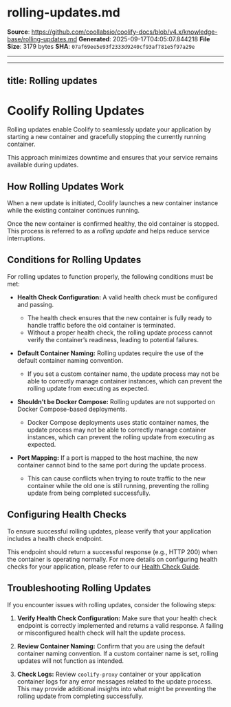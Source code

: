 # rolling-updates.md

**Source**: https://github.com/coollabsio/coolify-docs/blob/v4.x/knowledge-base/rolling-updates.md
**Generated**: 2025-09-17T04:05:07.844218
**File Size**: 3179 bytes
**SHA**: `07af69ee5e93f2333d9240cf93af781e5f97a29e`

---

---
title: Rolling updates
---

# Coolify Rolling Updates
Rolling updates enable Coolify to seamlessly update your application by starting a new container and gracefully stopping the currently running container. 

This approach minimizes downtime and ensures that your service remains available during updates.


## How Rolling Updates Work
When a new update is initiated, Coolify launches a new container instance while the existing container continues running. 

Once the new container is confirmed healthy, the old container is stopped. This process is referred to as a *rolling update* and helps reduce service interruptions.


## Conditions for Rolling Updates
For rolling updates to function properly, the following conditions must be met:

- **Health Check Configuration:** A valid health check must be configured and passing. 
    - The health check ensures that the new container is fully ready to handle traffic before the old container is terminated. 
    - Without a proper health check, the rolling update process cannot verify the container’s readiness, leading to potential failures.

- **Default Container Naming:** Rolling updates require the use of the default container naming convention. 
    - If you set a custom container name, the update process may not be able to correctly manage container instances, which can prevent the rolling update from executing as expected.

- **Shouldn’t be Docker Compose:** Rolling updates are not supported on Docker Compose-based deployments.
    - Docker Compose deployments uses static container names, the update process may not be able to correctly manage container instances, which can prevent the rolling update from executing as expected.

- **Port Mapping:** If a port is mapped to the host machine, the new container cannot bind to the same port during the update process.
    - This can cause conflicts when trying to route traffic to the new container while the old one is still running, preventing the rolling update from being completed successfully.


## Configuring Health Checks
To ensure successful rolling updates, please verify that your application includes a health check endpoint. 

This endpoint should return a successful response (e.g., HTTP 200) when the container is operating normally. For more details on configuring health checks for your application, please refer to our [Health Check Guide](/knowledge-base/health-checks).


## Troubleshooting Rolling Updates
If you encounter issues with rolling updates, consider the following steps:

1. **Verify Health Check Configuration:** Make sure that your health check endpoint is correctly implemented and returns a valid response. A failing or misconfigured health check will halt the update process.

2. **Review Container Naming:** Confirm that you are using the default container naming convention. If a custom container name is set, rolling updates will not function as intended.

3. **Check Logs:** Review `coolify-proxy` container or your application container logs for any error messages related to the update process. This may provide additional insights into what might be preventing the rolling update from completing successfully.

